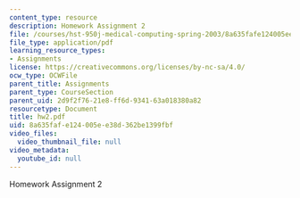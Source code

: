 ```yaml
---
content_type: resource
description: Homework Assignment 2
file: /courses/hst-950j-medical-computing-spring-2003/8a635fafe124005ee38d362be1399fbf_hw2.pdf
file_type: application/pdf
learning_resource_types:
- Assignments
license: https://creativecommons.org/licenses/by-nc-sa/4.0/
ocw_type: OCWFile
parent_title: Assignments
parent_type: CourseSection
parent_uid: 2d9f2f76-21e8-ff6d-9341-63a018380a82
resourcetype: Document
title: hw2.pdf
uid: 8a635faf-e124-005e-e38d-362be1399fbf
video_files:
  video_thumbnail_file: null
video_metadata:
  youtube_id: null
---
```

Homework Assignment 2